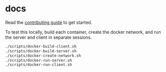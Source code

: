 # docs

Read the [contributing guide](../CONTRIBUTING.md) to get started.

To test this locally, build each container, create the docker network, and run the server and client in separate sessions.

```sh
./scripts/docker-build-client.sh
./scripts/docker-build-server.sh
./scripts/docker-create-network.sh
./scripts/docker-run-server.sh
./scripts/docker-run-client.sh
```

